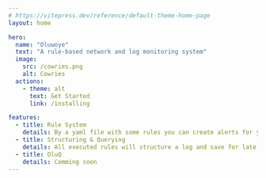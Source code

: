 ```yaml
---
# https://vitepress.dev/reference/default-theme-home-page
layout: home

hero:
  name: "Oluwoye"
  text: "A rule-based network and log monitoring system"
  image:
    src: /cowries.png
    alt: Cowries
  actions:
    - theme: alt
      text: Get Started
      link: /installing

features:
  - title: Rule System
    details: By a yaml file with some rules you can create alerts for your logs
  - title: Structuring & Querying
    details: All executed rules will structure a log and save for late queries
  - title: OluQ
    details: Comming soon
---
```


